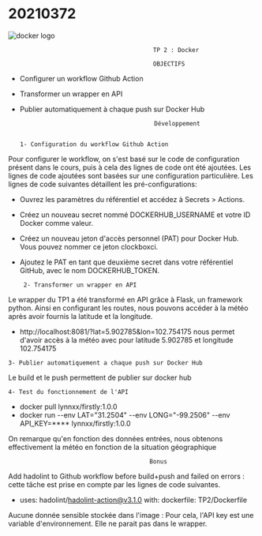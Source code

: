 # 20210372
  <img src="https://d1.awsstatic.com/acs/characters/Logos/Docker-Logo_Horizontel_279x131.b8a5c41e56b77706656d61080f6a0217a3ba356d.png" alt="docker logo" />

                                                  
                                             TP 2 : Docker
    
                                             OBJECTIFS

- Configurer un workflow Github Action
- Transformer un wrapper en API
- Publier automatiquement à chaque push sur Docker Hub

                                            Développement  
                              
                              
      1- Configuration du workflow Github Action
Pour configurer le workflow, on s'est basé sur le code de configuration présent dans le cours, puis à cela des lignes de code ont été ajoutées. 
Les lignes de code ajoutées sont basées sur une configuration particulière. Les lignes de code suivantes détaillent les pré-configurations:

 - Ouvrez les paramètres du référentiel et accédez à Secrets > Actions.

 - Créez un nouveau secret nommé DOCKERHUB_USERNAME et votre ID Docker comme valeur.

 - Créez un nouveau jeton d'accès personnel (PAT) pour Docker Hub. Vous pouvez nommer ce jeton clockboxci.

 - Ajoutez le PAT en tant que deuxième secret dans votre référentiel GitHub, avec le nom DOCKERHUB_TOKEN.  
  

        2- Transformer un wrapper en API

Le wrapper du TP1 a été transformé en API grâce à Flask, un framework python. Ainsi en configurant les routes, nous pouvons accéder à la météo après avoir fournis la latitude et la longitude.
  -   http://localhost:8081/?lat=5.902785&lon=102.754175 nous permet d'avoir accès à la météo avec pour latitude 5.902785 et longitude 102.754175 


    3- Publier automatiquement a chaque push sur Docker Hub
Le build et le push permettent de publier sur docker hub


    4- Test du fonctionnement de l'API
  - docker pull lynnxx/firstly:1.0.0 
  - docker run --env LAT="31.2504" --env LONG="-99.2506" --env API_KEY=**** lynnxx/firstly:1.0.0

On remarque qu'en fonction des données entrées, nous obtenons effectivement la météo en fonction de la situation géographique


                                            Bonus

Add hadolint to Github workflow before build+push and failed on errors : cette tâche est prise en compte par les lignes de code suivantes.
- uses: hadolint/hadolint-action@v3.1.0
       with:
         dockerfile: TP2/Dockerfile

Aucune donnée sensible stockée dans l'image : Pour cela, l'API key est une variable d'environnement. Elle ne parait pas dans le wrapper.

